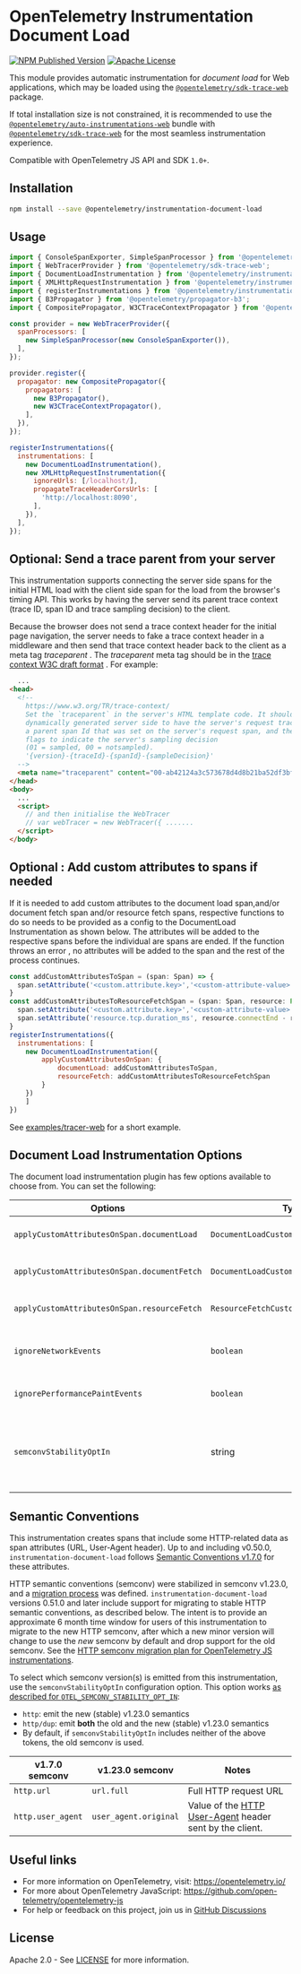 # OpenTelemetry Instrumentation Document Load

[![NPM Published Version][npm-img]][npm-url]
[![Apache License][license-image]][license-image]

This module provides automatic instrumentation for *document load* for Web applications, which may be loaded using the [`@opentelemetry/sdk-trace-web`](https://www.npmjs.com/package/@opentelemetry/sdk-trace-web) package.

If total installation size is not constrained, it is recommended to use the [`@opentelemetry/auto-instrumentations-web`](https://www.npmjs.com/package/@opentelemetry/auto-instrumentations-web) bundle with [`@opentelemetry/sdk-trace-web`](https://www.npmjs.com/package/@opentelemetry/sdk-trace-web) for the most seamless instrumentation experience.

Compatible with OpenTelemetry JS API and SDK `1.0+`.

## Installation

```bash
npm install --save @opentelemetry/instrumentation-document-load
```

## Usage

```js
import { ConsoleSpanExporter, SimpleSpanProcessor } from '@opentelemetry/sdk-trace-base';
import { WebTracerProvider } from '@opentelemetry/sdk-trace-web';
import { DocumentLoadInstrumentation } from '@opentelemetry/instrumentation-document-load';
import { XMLHttpRequestInstrumentation } from '@opentelemetry/instrumentation-xml-http-request';
import { registerInstrumentations } from '@opentelemetry/instrumentation';
import { B3Propagator } from '@opentelemetry/propagator-b3';
import { CompositePropagator, W3CTraceContextPropagator } from '@opentelemetry/core';

const provider = new WebTracerProvider({
  spanProcessors: [
    new SimpleSpanProcessor(new ConsoleSpanExporter()),
  ],
});

provider.register({
  propagator: new CompositePropagator({
    propagators: [
      new B3Propagator(),
      new W3CTraceContextPropagator(),
    ],
  }),
});

registerInstrumentations({
  instrumentations: [
    new DocumentLoadInstrumentation(),
    new XMLHttpRequestInstrumentation({
      ignoreUrls: [/localhost/],
      propagateTraceHeaderCorsUrls: [
        'http://localhost:8090',
      ],
    }),
  ],
});

```

## Optional: Send a trace parent from your server

This instrumentation supports connecting the server side spans for the initial HTML load with the client side span for the load from the browser's timing API. This works by having the server send its parent trace context (trace ID, span ID and trace sampling decision) to the client.

Because the browser does not send a trace context header for the initial page navigation, the server needs to fake a trace context header in a middleware and then send that trace context header back to the client as a meta tag *traceparent* . The *traceparent* meta tag should be in the [trace context W3C draft format][trace-context-url] . For example:

```html
  ...
<head>
  <!--
    https://www.w3.org/TR/trace-context/
    Set the `traceparent` in the server's HTML template code. It should be
    dynamically generated server side to have the server's request trace Id,
    a parent span Id that was set on the server's request span, and the trace
    flags to indicate the server's sampling decision
    (01 = sampled, 00 = notsampled).
    '{version}-{traceId}-{spanId}-{sampleDecision}'
  -->
  <meta name="traceparent" content="00-ab42124a3c573678d4d8b21ba52df3bf-d21f7bc17caa5aba-01">
</head>
<body>
  ...
  <script>
    // and then initialise the WebTracer
    // var webTracer = new WebTracer({ .......
  </script>
</body>
```

## Optional : Add custom attributes to spans if needed

If it is needed to add custom attributes to the document load span,and/or document fetch span and/or resource fetch spans, respective functions to do so needs to be provided
as a config to the DocumentLoad Instrumentation as shown below. The attributes will be added to the respective spans
before the individual are spans are ended. If the function throws an error , no attributes will be added to the span and
the rest of the process continues.

```js
const addCustomAttributesToSpan = (span: Span) => {
  span.setAttribute('<custom.attribute.key>','<custom-attribute-value>');
}
const addCustomAttributesToResourceFetchSpan = (span: Span, resource: PerformanceResourceTiming) => {
  span.setAttribute('<custom.attribute.key>','<custom-attribute-value>');
  span.setAttribute('resource.tcp.duration_ms', resource.connectEnd - resource.connectStart);
}
registerInstrumentations({
  instrumentations: [
    new DocumentLoadInstrumentation({
        applyCustomAttributesOnSpan: {
            documentLoad: addCustomAttributesToSpan,
            resourceFetch: addCustomAttributesToResourceFetchSpan
        }
    })
    ]
})
```

See [examples/tracer-web](https://github.com/open-telemetry/opentelemetry-js/tree/main/examples/tracer-web) for a short example.

## Document Load Instrumentation Options

The document load instrumentation plugin has few options available to choose from. You can set the following:

| Options | Type | Description |
|---------|------|-------------|
| `applyCustomAttributesOnSpan.documentLoad`| `DocumentLoadCustomAttributeFunction` | Function for adding custom attributes to `documentLoad` spans.                                                  |
| `applyCustomAttributesOnSpan.documentFetch`                      | `DocumentLoadCustomAttributeFunction`                     | Function for adding custom attributes to `documentFetch` spans.  |
| `applyCustomAttributesOnSpan.resourceFetch`                      | `ResourceFetchCustomAttributeFunction`                     | Function for adding custom attributes to `resourceFetch` spans  |
| `ignoreNetworkEvents`                      | `boolean`                     | Ignore adding [network events as span events](https://github.com/open-telemetry/opentelemetry-js/blob/e49c4c7f42c6c444da3f802687cfa4f2d6983f46/packages/opentelemetry-sdk-trace-web/src/enums/PerformanceTimingNames.ts#L17) for document fetch and resource fetch spans.  |
| `ignorePerformancePaintEvents`                      | `boolean`                     | Ignore adding performance resource paint span events to document load spans.  |
| `semconvStabilityOptIn` | string | A comma-separated string of tokens as described for `OTEL_SEMCONV_STABILITY_OPT_IN` in the [HTTP semantic convention stability migration](https://github.com/open-telemetry/semantic-conventions/blob/main/docs/non-normative/http-migration.md) guide. See the "Semantic Conventions" section below. |

## Semantic Conventions

This instrumentation creates spans that include some HTTP-related data as span attributes (URL, User-Agent header).
Up to and including v0.50.0, `instrumentation-document-load` follows [Semantic Conventions v1.7.0](https://github.com/open-telemetry/opentelemetry-specification/blob/v1.7.0/semantic_conventions/README.md) for these attributes.

HTTP semantic conventions (semconv) were stabilized in semconv v1.23.0, and a [migration process](https://github.com/open-telemetry/semantic-conventions/blob/main/docs/non-normative/http-migration.md#http-semantic-convention-stability-migration) was defined. `instrumentation-document-load` versions 0.51.0 and later include support for migrating to stable HTTP semantic conventions, as described below. The intent is to provide an approximate 6 month time window for users of this instrumentation to migrate to the new HTTP semconv, after which a new minor version will change to use the *new* semconv by default and drop support for the old semconv. See the [HTTP semconv migration plan for OpenTelemetry JS instrumentations](https://github.com/open-telemetry/opentelemetry-js/issues/5646).

To select which semconv version(s) is emitted from this instrumentation, use the `semconvStabilityOptIn` configuration option. This option works [as described for `OTEL_SEMCONV_STABILITY_OPT_IN`](https://github.com/open-telemetry/semantic-conventions/blob/main/docs/non-normative/http-migration.md):

- `http`: emit the new (stable) v1.23.0 semantics
- `http/dup`: emit **both** the old and the new (stable) v1.23.0 semantics
- By default, if `semconvStabilityOptIn` includes neither of the above tokens, the old semconv is used.

| v1.7.0 semconv    | v1.23.0 semconv       | Notes |
| ----------------- | --------------------- | ----- |
| `http.url`        | `url.full`            | Full HTTP request URL |
| `http.user_agent` | `user_agent.original` | Value of the [HTTP User-Agent](https://www.rfc-editor.org/rfc/rfc9110.html#field.user-agent) header sent by the client. |


## Useful links

- For more information on OpenTelemetry, visit: <https://opentelemetry.io/>
- For more about OpenTelemetry JavaScript: <https://github.com/open-telemetry/opentelemetry-js>
- For help or feedback on this project, join us in [GitHub Discussions][discussions-url]

## License

Apache 2.0 - See [LICENSE][license-url] for more information.

[discussions-url]: https://github.com/open-telemetry/opentelemetry-js/discussions
[license-url]: https://github.com/open-telemetry/opentelemetry-js-contrib/blob/main/LICENSE
[license-image]: https://img.shields.io/badge/license-Apache_2.0-green.svg?style=flat
[npm-url]: https://www.npmjs.com/package/@opentelemetry/instrumentation-document-load
[npm-img]: https://img.shields.io/npm/v/%40opentelemetry%2Finstrumentation-document-load.svg
[trace-context-url]: https://www.w3.org/TR/trace-context
